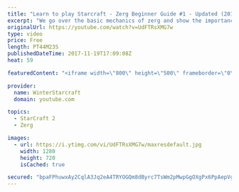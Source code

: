 ```yaml
---
title: "Learn to play Starcraft - Zerg Beginner Guide #1 - Updated (2017)"
excerpt: "We go over the basic mechanics of zerg and show the importance of understanding at least some of what your opponent is doing.  This guide is meant for players with an understanding of the objectives of starcraft but without any strong direction or gameplan, especially for each specific race! -- Watch"
originalUrl: https://youtube.com/watch?v=UdFTRsXMG7w
type: video
price: Free
length: PT44M23S
publishedDateTime: 2017-11-19T17:09:08Z
heat: 59

featuredContent: "<iframe width=\"800\" height=\"500\" frameborder=\"0\" src=\"https://www.youtube.com/embed/UdFTRsXMG7w\" allow=\"accelerometer; autoplay; encrypted-media; gyroscope; picture-in-picture\" allowfullscreen></iframe>"

provider:
  name: WinterStarcraft
  domain: youtube.com

topics:
  - StarCraft 2
  - Zerg

images:
  - url: https://i.ytimg.com/vi/UdFTRsXMG7w/maxresdefault.jpg
    width: 1280
    height: 720
    isCached: true

secured: "bpaFPhuwxAy2CqlA3Jq2eA4TRYOGQm8dByrc7TsWm2pMwpGgOXgPx6PpAepVg3R21/fWsECO3HCrUcIEWkJZ5EhjN7hxALYShdcI42i71DSdjPAdnqO3jAU/h1TFqfSh8cinAi/TvlJCIQ0E2AyXqKIPTAGzBHtVV4NnQAdAJ1Wx6Sog1iqR2zm1urWHZ2QLl9MzIxGyCD5ax2kIwk0fvzfNOhLxU5qhpH1UCUIljpq1STjzQHVNQK+U5NRqfpIEKZV9PuvuLROLGUzjwjdgG2s5SIuuKj8IHSfSxb41o1s0mhOnFiXPu9+UvzdmkN7OYKRZwoXMG5VxsHk5fy2Qd8NNQsoDmLt6Jxd1w66IEH25Qty0jU4PVK5mM4QDX/+gDayzMW0Ppmldzxodk82brfCF1phfFRghLkH9kFl4oV3KkkdBshTsqULiS1+I7JUp;8tQMoonYmrxKPR89P3wEKw=="
---
```


